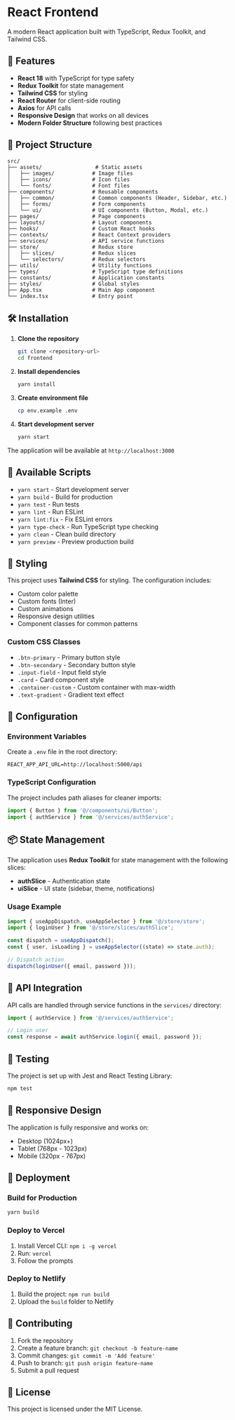 # React Frontend

A modern React application built with TypeScript, Redux Toolkit, and Tailwind CSS.

## 🚀 Features

- **React 18** with TypeScript for type safety
- **Redux Toolkit** for state management
- **Tailwind CSS** for styling
- **React Router** for client-side routing
- **Axios** for API calls
- **Responsive Design** that works on all devices
- **Modern Folder Structure** following best practices

## 📁 Project Structure

```
src/
├── assets/                 # Static assets
│   ├── images/            # Image files
│   ├── icons/             # Icon files
│   └── fonts/             # Font files
├── components/            # Reusable components
│   ├── common/            # Common components (Header, Sidebar, etc.)
│   ├── forms/             # Form components
│   └── ui/                # UI components (Button, Modal, etc.)
├── pages/                 # Page components
├── layouts/               # Layout components
├── hooks/                 # Custom React hooks
├── contexts/              # React Context providers
├── services/              # API service functions
├── store/                 # Redux store
│   ├── slices/            # Redux slices
│   └── selectors/         # Redux selectors
├── utils/                 # Utility functions
├── types/                 # TypeScript type definitions
├── constants/             # Application constants
├── styles/                # Global styles
├── App.tsx                # Main App component
└── index.tsx              # Entry point
```

## 🛠️ Installation

1. **Clone the repository**
   ```bash
   git clone <repository-url>
   cd frontend
   ```

2. **Install dependencies**
   ```bash
   yarn install
   ```

3. **Create environment file**
   ```bash
   cp env.example .env
   ```

4. **Start development server**
   ```bash
   yarn start
   ```

The application will be available at `http://localhost:3000`

## 📜 Available Scripts

- `yarn start` - Start development server
- `yarn build` - Build for production
- `yarn test` - Run tests
- `yarn lint` - Run ESLint
- `yarn lint:fix` - Fix ESLint errors
- `yarn type-check` - Run TypeScript type checking
- `yarn clean` - Clean build directory
- `yarn preview` - Preview production build

## 🎨 Styling

This project uses **Tailwind CSS** for styling. The configuration includes:

- Custom color palette
- Custom fonts (Inter)
- Custom animations
- Responsive design utilities
- Component classes for common patterns

### Custom CSS Classes

- `.btn-primary` - Primary button style
- `.btn-secondary` - Secondary button style
- `.input-field` - Input field style
- `.card` - Card component style
- `.container-custom` - Custom container with max-width
- `.text-gradient` - Gradient text effect

## 🔧 Configuration

### Environment Variables

Create a `.env` file in the root directory:

```env
REACT_APP_API_URL=http://localhost:5000/api
```

### TypeScript Configuration

The project includes path aliases for cleaner imports:

```typescript
import { Button } from '@/components/ui/Button';
import { authService } from '@/services/authService';
```

## 📦 State Management

The application uses **Redux Toolkit** for state management with the following slices:

- **authSlice** - Authentication state
- **uiSlice** - UI state (sidebar, theme, notifications)

### Usage Example

```typescript
import { useAppDispatch, useAppSelector } from '@/store/store';
import { loginUser } from '@/store/slices/authSlice';

const dispatch = useAppDispatch();
const { user, isLoading } = useAppSelector((state) => state.auth);

// Dispatch action
dispatch(loginUser({ email, password }));
```

## 🚦 API Integration

API calls are handled through service functions in the `services/` directory:

```typescript
import { authService } from '@/services/authService';

// Login user
const response = await authService.login({ email, password });
```

## 🧪 Testing

The project is set up with Jest and React Testing Library:

```bash
npm test
```

## 📱 Responsive Design

The application is fully responsive and works on:

- Desktop (1024px+)
- Tablet (768px - 1023px)
- Mobile (320px - 767px)

## 🚀 Deployment

### Build for Production

```bash
yarn build
```

### Deploy to Vercel

1. Install Vercel CLI: `npm i -g vercel`
2. Run: `vercel`
3. Follow the prompts

### Deploy to Netlify

1. Build the project: `npm run build`
2. Upload the `build` folder to Netlify

## 🤝 Contributing

1. Fork the repository
2. Create a feature branch: `git checkout -b feature-name`
3. Commit changes: `git commit -m 'Add feature'`
4. Push to branch: `git push origin feature-name`
5. Submit a pull request

## 📄 License

This project is licensed under the MIT License.
